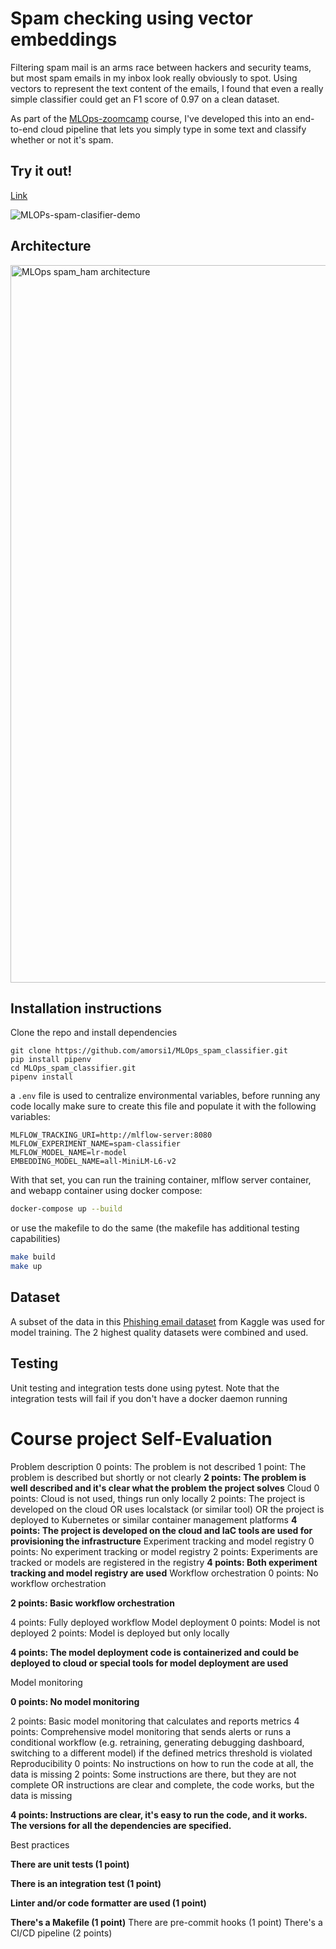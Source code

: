 # Spam checking using vector embeddings

Filtering spam mail is an arms race between hackers and security teams, but most spam emails in my inbox look really obviously to spot. Using vectors to represent the text content of the emails,
I found that even a really simple classifier could get an F1 score of 0.97 on a clean dataset.

As part of the [MLOps-zoomcamp](https://github.com/DataTalksClub/mlops-zoomcamp) course, I've developed this into an end-to-end cloud pipeline that lets you simply type in some text and classify
whether or not it's spam. 

## Try it out!
[Link](https://amuveqngiu.us-east-1.awsapprunner.com/) 

![MLOPs-spam-clasifier-demo](https://github.com/user-attachments/assets/73fd4bef-4ef6-45f7-8fee-6097120f4670)


## Architecture
<img width="2400" height="1148" alt="MLOps spam_ham architecture" src="https://github.com/user-attachments/assets/a660a559-7d8c-42ee-a1a8-4de40d811a58" />

## Installation instructions
Clone the repo and install dependencies
```
git clone https://github.com/amorsi1/MLOps_spam_classifier.git
pip install pipenv
cd MLOps_spam_classifier.git
pipenv install 
```
a `.env` file is used to centralize environmental variables, before running any code locally make sure to create this file and populate it with the following variables:
```.env
MLFLOW_TRACKING_URI=http://mlflow-server:8080 
MLFLOW_EXPERIMENT_NAME=spam-classifier
MLFLOW_MODEL_NAME=lr-model
EMBEDDING_MODEL_NAME=all-MiniLM-L6-v2
```
With that set, you can run the training container, mlflow server container, and webapp container using docker compose:
```bash
docker-compose up --build
```

or use the makefile to do the same (the makefile has additional testing capabilities)
```bash
make build
make up
```
## Dataset
A subset of the data in this [Phishing email dataset](https://www.kaggle.com/datasets/naserabdullahalam/phishing-email-dataset) from Kaggle was used for model training. The 2 highest quality
datasets were combined and used.

## Testing
Unit testing and integration tests done using pytest. Note that the integration tests will fail if you don't have a docker daemon running

# Course project Self-Evaluation 
Problem description
0 points: The problem is not described
1 point: The problem is described but shortly or not clearly
**2 points: The problem is well described and it's clear what the problem the project solves**
Cloud
0 points: Cloud is not used, things run only locally
2 points: The project is developed on the cloud OR uses localstack (or similar tool) OR the project is deployed to Kubernetes or similar container management platforms
**4 points: The project is developed on the cloud and IaC tools are used for provisioning the infrastructure**
Experiment tracking and model registry
0 points: No experiment tracking or model registry
2 points: Experiments are tracked or models are registered in the registry
**4 points: Both experiment tracking and model registry are used**
Workflow orchestration
0 points: No workflow orchestration

**2 points: Basic workflow orchestration**

4 points: Fully deployed workflow
Model deployment
0 points: Model is not deployed
2 points: Model is deployed but only locally

**4 points: The model deployment code is containerized and could be deployed to cloud or special tools for model deployment are used**

Model monitoring

**0 points: No model monitoring**

2 points: Basic model monitoring that calculates and reports metrics
4 points: Comprehensive model monitoring that sends alerts or runs a conditional workflow (e.g. retraining, generating debugging dashboard, switching to a different model) if the defined metrics threshold is violated
Reproducibility
0 points: No instructions on how to run the code at all, the data is missing
2 points: Some instructions are there, but they are not complete OR instructions are clear and complete, the code works, but the data is missing

**4 points: Instructions are clear, it's easy to run the code, and it works. The versions for all the dependencies are specified.**

Best practices

 **There are unit tests (1 point)**
 
 **There is an integration test (1 point)**
 
 **Linter and/or code formatter are used (1 point)**
 
 **There's a Makefile (1 point)**
 There are pre-commit hooks (1 point)
 There's a CI/CD pipeline (2 points)






